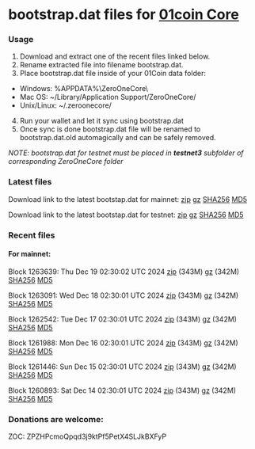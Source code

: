 # bootstrap.dat files for [01coin Core](https://01coin.io)

### Usage

1. Download and extract one of the recent files linked below.
2. Rename extracted file into filename bootstrap.dat.
3. Place bootstrap.dat file inside of your 01Coin data folder:
 - Windows: %APPDATA%\ZeroOneCore\
 - Mac OS: ~/Library/Application Support/ZeroOneCore/
 - Unix/Linux: ~/.zeroonecore/
4. Run your wallet and let it sync using bootstrap.dat
5. Once sync is done bootstrap.dat file will be renamed to bootstrap.dat.old automagically and can be safely removed.

_NOTE: bootstrap.dat for testnet must be placed in **testnet3** subfolder of corresponding ZeroOneCore folder_

### Latest files
Download link to the latest bootstap.dat for mainnet: [zip](https://files.01coin.io/mainnet/bootstrap.dat.zip) [gz](https://files.01coin.io/mainnet/bootstrap.dat.tar.gz) [SHA256](https://files.01coin.io/mainnet/sha256.txt) [MD5](https://files.01coin.io/mainnet/md5.txt)

Download link to the latest bootstap.dat for testnet: [zip](https://files.01coin.io/testnet/bootstrap.dat.zip) [gz](https://files.01coin.io/testnet/bootstrap.dat.tar.gz) [SHA256](https://files.01coin.io/testnet/sha256.txt) [MD5](https://files.01coin.io/testnet/md5.txt)

### Recent files

#### For mainnet:

Block 1263639: Thu Dec 19 02:30:02 UTC 2024 [zip](https://files.01coin.io/mainnet/2024-12-19/bootstrap.dat.zip) (343M) [gz](https://files.01coin.io/mainnet/2024-12-19/bootstrap.dat.tar.gz) (342M) [SHA256](https://files.01coin.io/mainnet/2024-12-19/sha256.txt) [MD5](https://files.01coin.io/mainnet/2024-12-19/md5.txt)

Block 1263091: Wed Dec 18 02:30:01 UTC 2024 [zip](https://files.01coin.io/mainnet/2024-12-18/bootstrap.dat.zip) (343M) [gz](https://files.01coin.io/mainnet/2024-12-18/bootstrap.dat.tar.gz) (342M) [SHA256](https://files.01coin.io/mainnet/2024-12-18/sha256.txt) [MD5](https://files.01coin.io/mainnet/2024-12-18/md5.txt)

Block 1262542: Tue Dec 17 02:30:01 UTC 2024 [zip](https://files.01coin.io/mainnet/2024-12-17/bootstrap.dat.zip) (343M) [gz](https://files.01coin.io/mainnet/2024-12-17/bootstrap.dat.tar.gz) (342M) [SHA256](https://files.01coin.io/mainnet/2024-12-17/sha256.txt) [MD5](https://files.01coin.io/mainnet/2024-12-17/md5.txt)

Block 1261988: Mon Dec 16 02:30:01 UTC 2024 [zip](https://files.01coin.io/mainnet/2024-12-16/bootstrap.dat.zip) (343M) [gz](https://files.01coin.io/mainnet/2024-12-16/bootstrap.dat.tar.gz) (342M) [SHA256](https://files.01coin.io/mainnet/2024-12-16/sha256.txt) [MD5](https://files.01coin.io/mainnet/2024-12-16/md5.txt)

Block 1261446: Sun Dec 15 02:30:01 UTC 2024 [zip](https://files.01coin.io/mainnet/2024-12-15/bootstrap.dat.zip) (343M) [gz](https://files.01coin.io/mainnet/2024-12-15/bootstrap.dat.tar.gz) (342M) [SHA256](https://files.01coin.io/mainnet/2024-12-15/sha256.txt) [MD5](https://files.01coin.io/mainnet/2024-12-15/md5.txt)

Block 1260893: Sat Dec 14 02:30:01 UTC 2024 [zip](https://files.01coin.io/mainnet/2024-12-14/bootstrap.dat.zip) (343M) [gz](https://files.01coin.io/mainnet/2024-12-14/bootstrap.dat.tar.gz) (342M) [SHA256](https://files.01coin.io/mainnet/2024-12-14/sha256.txt) [MD5](https://files.01coin.io/mainnet/2024-12-14/md5.txt)


### Donations are welcome:

ZOC: ZPZHPcmoQpqd3j9ktPf5PetX4SLJkBXFyP
